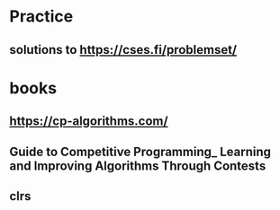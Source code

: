 # Practice
## solutions to https://cses.fi/problemset/
# books
## https://cp-algorithms.com/
## Guide to Competitive Programming_ Learning and Improving Algorithms Through Contests 
## clrs
